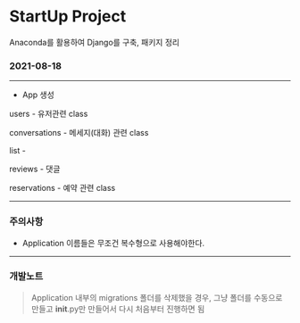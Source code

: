 # StartUp Project
Anaconda를 활용하여 Django를 구축, 패키지 정리



### 2021-08-18

---
* App 생성
 
users - 유저관련 class

conversations - 메세지(대화) 관련 class

list - 

reviews - 댓글

reservations - 예약 관련 class







---
### 주의사항

* Application 이름들은 무조건 복수형으로 사용해야한다.
---

### 개발노트  
> Application 내부의 migrations 폴더를 삭제했을 경우, 
> 그냥 폴더를 수동으로 만들고 __init__.py만 만들어서 다시 처음부터 진행하면 됨

